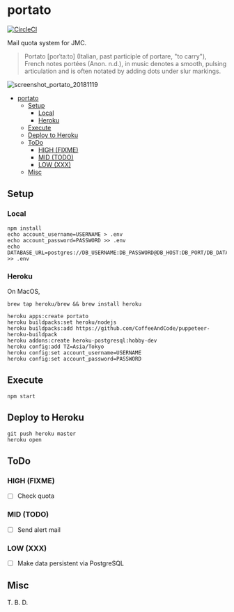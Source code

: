 # portato

[![CircleCI](https://circleci.com/gh/sforzando/portato.svg?style=svg)](https://circleci.com/gh/sforzando/portato)

Mail quota system for JMC.

> Portato [porˈtaːto] (Italian, past participle of portare, "to carry"), French notes portées (Anon. n.d.), in music denotes a smooth, pulsing articulation and is often notated by adding dots under slur markings.

![screenshot_portato_20181119](https://user-images.githubusercontent.com/32637762/48684910-4745b400-ebf7-11e8-88c1-2f9a164d9d4f.png)

- [portato](#portato)
  - [Setup](#setup)
    - [Local](#local)
    - [Heroku](#heroku)
  - [Execute](#execute)
  - [Deploy to Heroku](#deploy-to-heroku)
  - [ToDo](#todo)
    - [HIGH (FIXME)](#high-fixme)
    - [MID (TODO)](#mid-todo)
    - [LOW (XXX)](#low-xxx)
  - [Misc](#misc)

## Setup

### Local

```shell
npm install
echo account_username=USERNAME > .env
echo account_password=PASSWORD >> .env
echo DATABASE_URL=postgres://DB_USERNAME:DB_PASSWORD@DB_HOST:DB_PORT/DB_DATABASE >> .env
```

### Heroku

On MacOS,

```shell
brew tap heroku/brew && brew install heroku
```

```shell
heroku apps:create portato
heroku buildpacks:set heroku/nodejs
heroku buildpacks:add https://github.com/CoffeeAndCode/puppeteer-heroku-buildpack
heroku addons:create heroku-postgresql:hobby-dev
heroku config:add TZ=Asia/Tokyo
heroku config:set account_username=USERNAME
heroku config:set account_password=PASSWORD
```

## Execute

```shell
npm start
```

## Deploy to Heroku

```shell
git push heroku master
heroku open
```

## ToDo

### HIGH (FIXME)

- [ ] Check quota

### MID (TODO)

- [ ] Send alert mail

### LOW (XXX)

- [ ] Make data persistent via PostgreSQL

## Misc

T. B. D.
